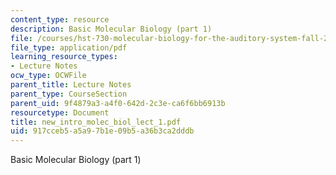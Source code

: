 ```yaml
---
content_type: resource
description: Basic Molecular Biology (part 1)
file: /courses/hst-730-molecular-biology-for-the-auditory-system-fall-2002/917cceb5a5a97b1e09b5a36b3ca2dddb_new_intro_molec_biol_lect_1.pdf
file_type: application/pdf
learning_resource_types:
- Lecture Notes
ocw_type: OCWFile
parent_title: Lecture Notes
parent_type: CourseSection
parent_uid: 9f4879a3-a4f0-642d-2c3e-ca6f6bb6913b
resourcetype: Document
title: new_intro_molec_biol_lect_1.pdf
uid: 917cceb5-a5a9-7b1e-09b5-a36b3ca2dddb
---
```

Basic Molecular Biology (part 1)

